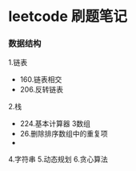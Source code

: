 # leetcode 刷题笔记
### 数据结构
1.链表
  * 160.链表相交
  * 206.反转链表

2.栈
 * 224.基本计算器
3数组
 * 26.删除排序数组中的重复项
 * 
4.字符串
5.动态规划
6.贪心算法

